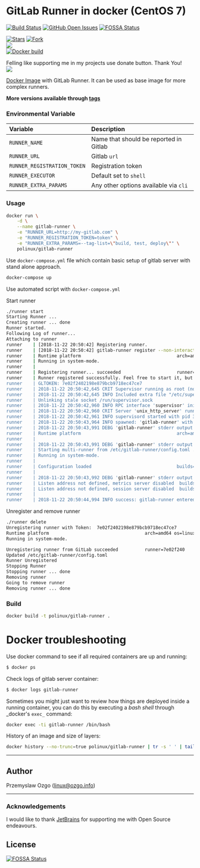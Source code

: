 # GitLab Runner in docker (CentOS 7)

[![Build Status](https://travis-ci.com/pozgo/docker-gitlab-runner.svg?branch=master)](https://travis-ci.com/pozgo/docker-gitlab-runner)
[![GitHub Open Issues](https://img.shields.io/github/issues/pozgo/docker-gitlab-runner.svg)](https://github.com/pozgo/docker-gitlab-runner/issues) [![FOSSA Status](https://app.fossa.io/api/projects/git%2Bgithub.com%2Fpozgo%2Fdocker-gitlab-runner.svg?type=shield)](https://app.fossa.io/projects/git%2Bgithub.com%2Fpozgo%2Fdocker-gitlab-runner?ref=badge_shield)
 
[![Stars](https://img.shields.io/github/stars/pozgo/docker-gitlab-runner.svg?style=social&label=Stars)]()
[![Fork](https://img.shields.io/github/forks/pozgo/docker-gitlab-runner.svg?style=social&label=Fork)]()  
[![](https://img.shields.io/github/release/pozgo/docker-gitlab-runner.svg)](https://github.com/pozgo/docker-gitlab-runner/releases)  
[![Docker build](http://dockeri.co/image/polinux/gitlab-runner)](https://hub.docker.com/r/polinux/gitlab-runner/)

Felling like supporting me in my projects use donate button. Thank You!  
[![](https://img.shields.io/badge/donate-PayPal-blue.svg)](https://www.paypal.me/POzgo)

[Docker Image](https://registry.hub.docker.com/u/polinux/gitlab-runner/) with GitLab Runner. It can be used as base image for more complex runners.

**More versions available through [tags](https://hub.docker.com/r/polinux/gitlab-runner/tags/)**

### Environmental Variable

|Variable|Description|
|:--|:--|
|`RUNNER_NAME`|Name that should be reported in Gitlab|
|`RUNNER_URL`|Gitlab `url`|
|`RUNNER_REGISTRATION_TOKEN`|Registration token|
|`RUNNER_EXECUTOR`|Default set to `shell`|
|`RUNNER_EXTRA_PARAMS`|Any other options available via `cli`|

### Usage

```bash
docker run \
    -d \
    --name gitlab-runner \
    -e "RUNNER_URL=http://my-gitlab.com" \
    -e "RUNNER_REGISTRATION_TOKEN=token" \
    -e "RUNNER_EXTRA_PARAMS=--tag-list=\"build, test, deploy\"" \
    polinux/gitlab-runner
```

Use `docker-compose.yml` file which contain basic setup of gitlab server with stand alone approach.

```bash
docker-compose up
```

Use automated script with `docker-compose.yml`

Start runner

```bash
./runner start
Starting Runner ...
Creating runner ... done
Runner started.
Following Log of runner...
Attaching to runner
runner    | [2018-11-22 20:50:42] Registering runner.
runner    | [2018-11-22 20:50:42] gitlab-runner register --non-interactive --name="runner" --url="https://my-gitlab.com/" --registration-token="xxxxxxxxxxxxxxxxx" --executor="shell"
runner    | Runtime platform                                    arch=amd64 os=linux pid=15 revision=cf91d5e1 version=11.4.2
runner    | Running in system-mode.
runner    |
runner    | Registering runner... succeeded                     runner=uM6p5qyF
runner    | Runner registered successfully. Feel free to start it, but if it's running already the config should be automatically reloaded!
runner    | GLTOKEN: 7e02f2402198e879bcb9718ec47ce7
runner    | 2018-11-22 20:50:42,645 CRIT Supervisor running as root (no user in config file)
runner    | 2018-11-22 20:50:42,645 INFO Included extra file "/etc/supervisor.d/gitlab-runner.conf" during parsing
runner    | Unlinking stale socket /run/supervisor.sock
runner    | 2018-11-22 20:50:42,960 INFO RPC interface 'supervisor' initialized
runner    | 2018-11-22 20:50:42,960 CRIT Server 'unix_http_server' running without any HTTP authentication checking
runner    | 2018-11-22 20:50:42,961 INFO supervisord started with pid 32
runner    | 2018-11-22 20:50:43,964 INFO spawned: 'gitlab-runner' with pid 35
runner    | 2018-11-22 20:50:43,991 DEBG 'gitlab-runner' stderr output:
runner    | Runtime platform                                    arch=amd64 os=linux pid=35 revision=cf91d5e1 version=11.4.2
runner    |
runner    | 2018-11-22 20:50:43,991 DEBG 'gitlab-runner' stderr output:
runner    | Starting multi-runner from /etc/gitlab-runner/config.toml ...  builds=0
runner    | Running in system-mode.
runner    |
runner    | Configuration loaded                                builds=0
runner    |
runner    | 2018-11-22 20:50:43,992 DEBG 'gitlab-runner' stderr output:
runner    | Listen address not defined, metrics server disabled  builds=0
runner    | Listen address not defined, session server disabled  builds=0
runner    |
runner    | 2018-11-22 20:50:44,994 INFO success: gitlab-runner entered RUNNING state, process has stayed up for > than 1 seconds (startsecs)
```

Unregister and remove runner

```bash
./runner delete
Unregistering runner with Token:  7e02f2402198e879bcb9718ec47ce7
Runtime platform                                    arch=amd64 os=linux pid=46 revision=cf91d5e1 version=11.4.2
Running in system-mode.

Unregistering runner from GitLab succeeded          runner=7e02f240
Updated /etc/gitlab-runner/config.toml
Runner Unregistered
Stopping Runner
Stopping runner ... done
Removing runner
Going to remove runner
Removing runner ... done
```

### Build

```bash
docker build -t polinux/gitlab-runner .
```

Docker troubleshooting
======================

Use docker command to see if all required containers are up and running:

```bash
$ docker ps
```

Check logs of gitlab server container:

```bash
$ docker logs gitlab-runner
```

Sometimes you might just want to review how things are deployed inside a running container, you can do this by executing a _bash shell_ through _docker's `exec_` command:

```bash
docker exec -ti gitlab-runner /bin/bash
```

History of an image and size of layers:

```bash
docker history --no-trunc=true polinux/gitlab-runner | tr -s ' ' | tail -n+2 | awk -F " ago " '{print $2}'
```

---

## Author
Przemyslaw Ozgo (<linux@ozgo.info>)

---

### Acknowledgements
I would like to thank [JetBrains](https://www.jetbrains.com/) for supporting me with Open Source endeavours.

## License
[![FOSSA Status](https://app.fossa.io/api/projects/git%2Bgithub.com%2Fpozgo%2Fdocker-gitlab-runner.svg?type=large)](https://app.fossa.io/projects/git%2Bgithub.com%2Fpozgo%2Fdocker-gitlab-runner?ref=badge_large)